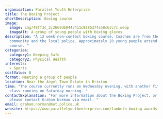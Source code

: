 ```yaml
---
organisation: Parallel Youth Enterprise
title: The Boxing Project
shortDescription: Boxing course
image:
  image: img/48ff3d_2c2669db0443411c9285374ab8c63c7c.webp
  imageAlt: A group of young people with boxing gloves
description: "A 12 week non-contact boxing course. Coaches are from the
  community and the local police. Approximately 20 young people attend each
  course. "
categories:
  category1: Keeping Safe
  category2: Physical Health
interests:
  - Sports
costValue: 0
format: Meeting a group of people
location: Near the Angel Town Estate in Brixton
time: "The course currently runs on Wednesday evening, with another fitness
  class running on Saturday morning. "
contactExplanation: "For more information about the Boxing Project, or to enrol,
  please contact Graham Norman via email. "
email: graham.norman@met.police.uk
website: https://www.parallelyouthenterprise.com/lambeth-boxing-awards
---
```

